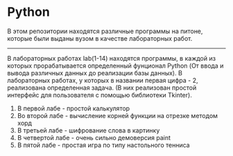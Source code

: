 # Python

В этом репозитории находятся различные программы на питоне, которые были выданы вузом в качестве лабораторных работ. 
<hr>
В лабораторных работах lab(1-14) находятся программы, в каждой из которых прорабатывается определенный фунционал Python (От ввода и вывода различных данных до
реализации базы данных). В лабораторных работах, у которых в названии первая цифра - 2, реализована определенная задача. (В них реализован простой интерфейс для 
пользователя с помощью библиотеки Tkinter). 
<ol>
<li>В первой лабе - простой калькулятор</li>
<li>Во второй лабе - вычисление корней функции на отрезке методом хорд</li>
<li>В третьей лабе - шифрование слова в картинку</li>
<li>В четвертой лабе - очень сильно демоверсия paint</li>
<li>В пятой лабе - простая игра по типу настольного тенниса</li>
</ol>
